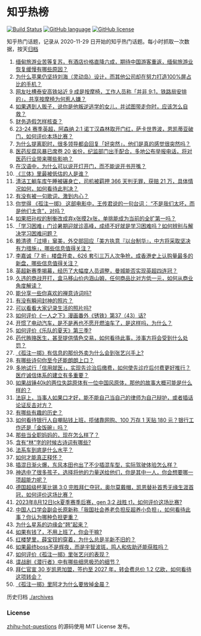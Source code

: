 # 知乎热榜
[![Build Status](https://github.com/ToWeLong/zhihu-hot-questions/workflows/CI/badge.svg)](https://github.com/ToWeLong/zhihu-hot-questions/actions)
[![GitHub language](https://img.shields.io/badge/language-golang-orange.svg)](https://golang.org/)
[![GitHub license](https://img.shields.io/github/license/ToWeLong/zhihu-hot-questions)](https://github.com/ToWeLong/zhihu-hot-questions/blob/main/LICENSE)

知乎热门话题，记录从 2020-11-29 日开始的知乎热门话题。每小时抓取一次数据，按天[归档](./archives)

<!-- BEGIN -->

1. [缅甸旅游业苦等复苏，有酒店价格直降六成，期待中国游客重返，缅甸旅游业恢复缓慢有哪些原因？](https://www.zhihu.com/question/616944849)
1. [为什么苹果仍坚持刘海（灵动岛）设计，而其他公司却在努力打造100%屏占比的手机？](https://www.zhihu.com/question/616707855)
1. [网友吐槽泰安高铁站近 9 成是按摩椅，工作人员称「并非 9:1，铁路局安排的」，共享按摩椅为何惹人嫌？](https://www.zhihu.com/question/617070871)
1. [如果遇到人贩子，说你是他叛逆逃学的女儿，并试图带走你时，应该怎么自救？](https://www.zhihu.com/question/616034733)
1. [财务造假怎样核查？](https://www.zhihu.com/question/435611597)
1. [23-24 赛季英超，阿森纳 2:1 诺丁汉森林取开门红，萨卡世界波，恩凯蒂亚破门，如何评价本场比赛？](https://www.zhihu.com/question/617014248)
1. [为什么提离职时，很多领导都会回复「好突然」，他们是真的感觉很突然吗？](https://www.zhihu.com/question/616777475)
1. [医药反腐风暴已席卷 20 省份，纪监部门出手配合，多地公布举报电话，将对医药行业带来哪些影响？](https://www.zhihu.com/question/616914783)
1. [在汉语中，为什么可以说开灯开门，而不能说开书开嘴？](https://www.zhihu.com/question/615426649)
1. [《三体》里最被低估的人是谁？](https://www.zhihu.com/question/475623300)
1. [清洁工躺车库午睡被碾身亡，司机被羁押 366 天判无罪，获赔 21 万，具体情况如何，如何看待此判决？](https://www.zhihu.com/question/616740423)
1. [有没有被一句歌词，激到内心？](https://www.zhihu.com/question/614413104)
1. [你觉得 《孤注一掷》 这部电影中，王传君说的一句台词： “不是我们太坏，而是他们太贪”，对吗？](https://www.zhihu.com/question/616754676)
1. [如果把孙权的制衡改成弃x张摸2x张，单挑能成为当前的全扩第一吗？](https://www.zhihu.com/question/604859641)
1. [「学习困难」门诊暑期迎就诊高峰，成绩不好就是学习困难吗？如何辨别与解决学习困难问题？](https://www.zhihu.com/question/616983872)
1. [赖清德「过境」窜美，外交部回应「美方执意『以台制华』，中方将采取坚决有力措施」，哪些信息值得关注？](https://www.zhihu.com/question/617073119)
1. [李嘉诚「7 折」楼盘开卖，626 套引三万人次争抢，成香港史上认购量最多的新盘，哪些信息值得关注？](https://www.zhihu.com/question/616956942)
1. [英超新赛季揭幕，经历了大幅度人员调整，曼城能否实现英超四连冠？](https://www.zhihu.com/question/616577226)
1. [久违的商战开打，盒马移山价内涵山姆，任何商品比对方低一元，如何从商业角度解读？](https://www.zhihu.com/question/616933251)
1. [能分享一些你喜欢的禅意诗词吗?](https://www.zhihu.com/question/612693724)
1. [有没有瞬间封神的照片？](https://www.zhihu.com/question/611743044)
1. [可以看看大家记录生活的照片吗?](https://www.zhihu.com/question/614458525)
1. [如何评价《一人之下》漫画番外《锈铁》第37（43）话?](https://www.zhihu.com/question/616886450)
1. [开惯了电动汽车，是不是再也不愿开燃油车了，是这样吗，为什么？](https://www.zhihu.com/question/614995575)
1. [如何评价《乐队的夏天》第三季?](https://www.zhihu.com/question/616786772)
1. [药代贿赂医生，甚至提供情色交易，如何看待此事，涉事方将会受到什么处罚？](https://www.zhihu.com/question/616781025)
1. [《孤注一掷》有信息的那份外卖为什么会到张艺兴手上?](https://www.zhihu.com/question/615842788)
1. [有哪些诗句你至今还能朗朗上口？](https://www.zhihu.com/question/616778520)
1. [多地试行「信用就医」，实现先诊治后缴费，如何使先诊疗后付费更好推行？医疗诚信体系的建立有多重要？](https://www.zhihu.com/question/616770412)
1. [如果战锤40k的两位失踪原体有一位中国风原体，那他的故事大概可能是什么样的？](https://www.zhihu.com/question/616845854)
1. [法庭上，当事人如果口才好，能不能自己当自己的律师为自己辩护，或者插话论证反击对方？](https://www.zhihu.com/question/607308740)
1. [有哪些有趣的历史？](https://www.zhihu.com/question/35811267)
1. [如何看待银行人自嘲贴钱上班，揽储靠网购、100 万存 1 天贴 180 元？银行工作还是「金饭碗」吗？](https://www.zhihu.com/question/616791447)
1. [那些当全职妈妈的，现在怎么样了？](https://www.zhihu.com/question/616020328)
1. [含有“林”字的时候古诗词有哪些?](https://www.zhihu.com/question/616774565)
1. [法系车到底是什么水平？](https://www.zhihu.com/question/520712861)
1. [如何才能真正释怀？](https://www.zhihu.com/question/616579076)
1. [插混日渐火爆，东风本田也出了不少插混车型，实际驾驶体验怎么样？](https://www.zhihu.com/question/616793042)
1. [神选中了很多孩子，选择将他的力量送给他们，你是其中一人，你会想要哪一项超能力呢？](https://www.zhihu.com/question/615287212)
1. [德国超级杯莱比锡 3:0 完胜拜仁夺冠，奥尔莫戴帽，凯恩替补首秀无缘生涯首冠，如何评价这场比赛？](https://www.zhihu.com/question/617047019)
1. [2023年8月12日lck夏季赛季后赛，gen 3:2 战胜 t1，如何评价这场比赛?](https://www.zhihu.com/question/616965585)
1. [中国人口学会副会长原新称「我国社会养老负担反超养小负担」，如何看待此事？你认为哪种负担更重？](https://www.zhihu.com/question/616840452)
1. [为什么星系的边缘会“翘”起来？](https://www.zhihu.com/question/52674908)
1. [如果有钱了，不用上班了，你会干嘛?](https://www.zhihu.com/question/616201663)
1. [红楼梦里，薛宝钗的穿着，为什么总是半新不旧的？](https://www.zhihu.com/question/614857439)
1. [如果最终boss不是辉夜，而是宇智波斑，鸣人和佐助还能获胜吗？](https://www.zhihu.com/question/584744162)
1. [如何评价《孤注一掷》里张艺兴的表现？](https://www.zhihu.com/question/616379496)
1. [谍战剧《潜行者》中有哪些细思极恐的细节？](https://www.zhihu.com/question/614306588)
1. [拜仁官宣 30 岁凯恩加盟，签约至 2027 年，转会费总价 1.2 亿欧，如何看待这项转会？](https://www.zhihu.com/question/616957812)
1. [《孤注一掷》里阿才为什么要放掉金晨？](https://www.zhihu.com/question/616038152)

<!-- END -->

历史归档 [./archives](./archives)


### License
[zhihu-hot-questions](https://github.com/towelong/zhihu-hot-questions) 的源码使用 MIT License 发布。